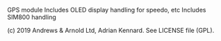 GPS module
Includes OLED display handling for speedo, etc
Includes SIM800 handling


(c) 2019 Andrews & Arnold Ltd, Adrian Kennard. See LICENSE file (GPL).
